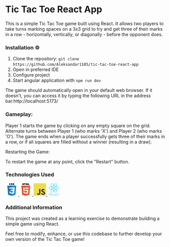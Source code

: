 # Tic Tac Toe React App

This is a simple Tic Tac Toe game built using React. It allows two players to take turns marking spaces on a 3x3 grid to try and get three of their marks in a row - horizontally, vertically, or diagonally - before the opponent does.

### Installation ⚙️

1. Clone the repository: `git clone https://github.com/Aleksandar1105/tic-tac-toe-react-app`
2. Open in preferred IDE
3. Configure project
4. Start angular application with `npm run dev`

The game should automatically open in your default web browser. If it doesn't, you can access it by typing the following URL in the address bar:http://localhost:5173/

### Gameplay:

Player 1 starts the game by clicking on any empty square on the grid.
Alternate turns between Player 1 (who marks 'X') and Player 2 (who marks 'O').
The game ends when a player successfully gets three of their marks in a row, or if all squares are filled without a winner (resulting in a draw).
  
Restarting the Game:

To restart the game at any point, click the "Restart" button.

### Technologies Used

<p align="left"> <a href="https://www.w3schools.com/css/" target="_blank" rel="noreferrer"> <img src="https://raw.githubusercontent.com/devicons/devicon/master/icons/css3/css3-original-wordmark.svg" alt="css3" width="40" height="40"/> </a> <a href="https://www.w3.org/html/" target="_blank" rel="noreferrer"> <img src="https://raw.githubusercontent.com/devicons/devicon/master/icons/html5/html5-original-wordmark.svg" alt="html5" width="40" height="40"/> </a> <a href="https://developer.mozilla.org/en-US/docs/Web/JavaScript" target="_blank" rel="noreferrer"> <img src="https://raw.githubusercontent.com/devicons/devicon/master/icons/javascript/javascript-original.svg" alt="javascript" width="40" height="40"/> </a> <a href="https://reactjs.org/" target="_blank" rel="noreferrer"> <img src="https://raw.githubusercontent.com/devicons/devicon/master/icons/react/react-original-wordmark.svg" alt="react" width="40" height="40"/> </a> </p>

### Additional Information

This project was created as a learning exercise to demonstrate building a simple game using React.

Feel free to modify, enhance, or use this codebase to further develop your own version of the Tic Tac Toe game!
